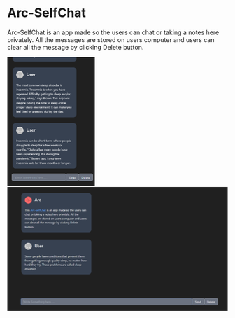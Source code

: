 <h1>Arc-SelfChat</h1>

Arc-SelfChat is an app made so the users can chat or taking a notes here privately. All the messages are stored on users computer and users can clear all the message by clicking Delete button.

<img src="src/assets/ex1.png" width="200" />

<br />

<img src="src/assets/ex2.png" />
